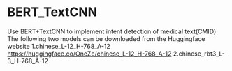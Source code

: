 # BERT_TextCNN
Use BERT+TextCNN to implement intent detection of medical text(CMID)
The following two models can be downloaded from the Huggingface website
1.chinese_L-12_H-768_A-12 https://huggingface.co/OneZe/chinese_L-12_H-768_A-12
2.chinese_rbt3_L-3_H-768_A-12 
